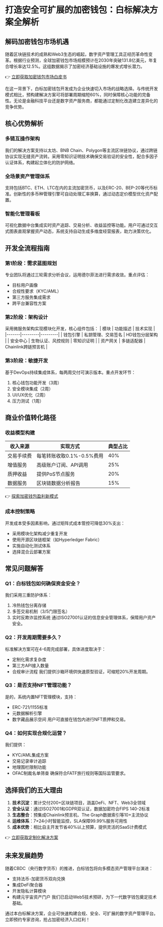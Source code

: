 # 打造安全可扩展的加密钱包：白标解决方案全解析

## 解码加密钱包市场机遇

随着区块链技术的成熟和Web3生态的崛起，数字资产管理工具正经历革命性变革。根据行业预测，全球加密钱包市场规模预计在2030年突破131.8亿美元，年复合增长率达12.5%。这组数据揭示了加密经济基础设施的爆发式增长潜力。

👉 [立即获取加密钱包市场白皮书](https://bit.ly/okx_welcome)

在这一背景下，白标加密钱包开发成为企业快速切入市场的战略选择。与传统开发模式相比，预构建解决方案可将部署周期缩短60%，同时保障核心功能的完备性。无论是金融科技平台还是数字资产服务商，都能通过定制化改造建立差异化的竞争优势。

## 核心优势解析

### 多链互操作架构
我们的解决方案支持以太坊、BNB Chain、Polygon等主流区块链协议，通过跨链协议实现无缝资产流转。采用零知识证明技术确保交易验证的安全性，配合多因子认证体系，构建起立体化的防护网络。

### 全场景资产管理体系
支持包括BTC、ETH、LTC在内的主流加密货币，以及ERC-20、BEP-20等代币标准。创新性的多币种管理引擎可自动处理汇率换算，通过动态定价模型优化资产配置。

### 智能化管理看板
可视化数据中台集成实时资产追踪、交易分析、收益监控等功能。用户可通过交互式图表直观掌握资产动态，系统支持自动生成多维度经营报表，助力决策优化。

## 开发全流程指南

### 第1阶段：需求蓝图规划
专业团队将通过三轮需求分析会议，运用德尔菲法进行需求收敛。重点评估：
- 目标用户画像
- 合规性要求（KYC/AML）
- 第三方服务集成需求
- 跨平台兼容性方案

### 第2阶段：架构设计
采用微服务架构实现模块化开发，核心组件包括：
| 模块 | 功能描述 | 技术实现 |
|-------|---------|---------|
| 钱包引擎 | 私钥管理、交易签名 | HD钱包分层架构 |
| 安全中心 | 生物认证、风控规则 | 零知识证明 |
| 资产网关 | 多链适配器 | Chainlink跨链预言机 |

### 第3阶段：敏捷开发
基于DevOps持续集成体系，每两周交付可演示版本。重点开发环节：
1. 核心钱包功能开发（3周）
2. 安全模块集成（2周）
3. UI/UX优化（2周）
4. 压力测试（1周）

## 商业价值转化路径

### 收益模型构建
| 收入来源 | 实现方式 | 典型占比 |
|---------|---------|---------|
| 交易手续费 | 每笔转账收取0.1%-0.5%费用 | 40% |
| 增值服务 | 高级账户订阅、API调用 | 25% |
| 质押收益 | 提供PoS节点服务 | 20% |
| 数据服务 | 区块链数据分析报告 | 15% |

👉 [探索加密钱包盈利新模式](https://bit.ly/okx_welcome)

### 成本控制策略
开发成本受多因素影响，通过矩阵式成本管控可降低30%支出：
- 采用模块化架构减少重复开发
- 使用开源区块链框架（如Hyperledger Fabric）
- 实施自动化测试体系
- 选择混合云部署方案

## 常见问题解答

### Q1：白标钱包如何确保资金安全？
我们采用三重防护体系：
1. 冷热钱包分离存储
2. 多签交易机制（3/5门限签名）
3. 实时反欺诈监控系统
通过ISO27001认证的信息安全管理体系，保障用户资产安全。

### Q2：开发周期需要多久？
标准解决方案可在4-6周完成部署，具体进度取决于：
- 定制化需求复杂度
- 第三方API接入数量
- 合规审计流程
我们提供沙箱环境供快速原型验证，可缩短20%开发周期。

### Q3：是否支持NFT管理功能？
是的，系统内置NFT管理模块，支持：
- ERC-721/1155标准
- 元数据解析引擎
- 数字藏品展示空间
用户可直接在钱包内进行NFT质押和交易。

### Q4：如何实现合规化运营？
我们提供：
- KYC/AML集成方案
- 交易记录审计追踪
- 地理围栏限制功能
- OFAC制裁名单筛查
确保符合FATF旅行规则等国际监管要求。

## 选择我们的五大理由

1. **技术沉淀**：累计交付200+区块链项目，涵盖DeFi、NFT、Web3全领域
2. **安全认证**：通过ISO27001和GDPR双认证，数据加密符合FIPS 140-2标准
3. **生态整合**：预集成Chainlink预言机、The Graph数据索引等10+主流协议
4. **运维体系**：7×24小时智能监控，SLA保障99.99%服务可用性
5. **成本优势**：相比自主开发节省40%以上预算，提供灵活的SaaS计费模式

👉 [立即获取定制化解决方案](https://bit.ly/okx_welcome)

## 未来发展趋势

随着CBDC（央行数字货币）的推进，白标钱包将向多模态资产管理平台演进：
- 支持法币-加密货币双向兑换
- 集成DeFi聚合器
- 开发隐私计算模块
- 构建元宇宙资产门户
我们已启动Web5技术预研，为下一代数字钱包奠定技术基础。

通过本白标解决方案，企业可快速构建合规、安全、可扩展的数字资产管理平台。立即预约专家咨询，抢占加密经济入口红利！
